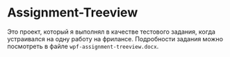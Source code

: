 # Assignment-Treeview
Это проект, который я выполнял в качестве тестового задания, когда устраивался на одну работу на фрилансе. 
Подробности задания можно посмотреть в файле `wpf-assignment-treeview.docx`.
